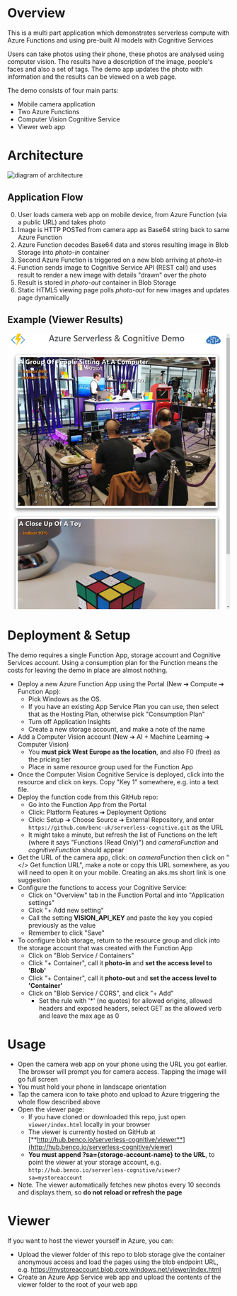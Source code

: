 # Overview
This is a multi part application which demonstrates serverless compute with Azure Functions and using pre-built AI models with Cognitive Services 

Users can take photos using their phone, these photos are analysed using computer vision. The results have a description of the image, people's faces and also a set of tags. The demo app updates the photo with information and the results can be viewed on a web page.

The demo consists of four main parts:
- Mobile camera application 
- Two Azure Functions 
- Computer Vision Cognitive Service
- Viewer web app


# Architecture
![diagram of architecture](diagram.png)


## Application Flow 

0. User loads camera web app on mobile device, from Azure Function (via a public URL) and takes photo
1. Image is HTTP POSTed from camera app as Base64 string back to same Azure Function
2. Azure Function decodes Base64 data and stores resulting image in Blob Storage into *photo-in* container
3. Second Azure Function is triggered on a new blob arriving at *photo-in* 
4. Function sends image to Cognitive Service API (REST call) and uses result to render a new image with details "drawn" over the photo
5. Result is stored in *photo-out* container in Blob Storage
6. Static HTML5 viewing page polls *photo-out* for new images and updates page dynamically


## Example (Viewer Results)
![demo](demo.png)


# Deployment & Setup
The demo requires a single Function App, storage account and Cognitive Services account. Using a consumption plan for the Function means the costs for leaving the demo in place are almost nothing.

- Deploy a new Azure Function App using the Portal (New ➔ Compute ➔ Function App):
  - Pick Windows as the OS.
  - If you have an existing App Service Plan you can use, then select that as the Hosting Plan, otherwise pick "Consumption Plan"
  - Turn off Application Insights
  - Create a new storage account, and make a note of the name
- Add a Computer Vision account (New ➔ AI + Machine Learning ➔ Computer Vision)
  - You **must pick West Europe as the location**, and also F0 (free) as the pricing tier
  - Place in same resource group used for the Function App
- Once the Computer Vision Cognitive Service is deployed, click into the resource and click on keys. Copy "Key 1" somewhere, e.g. into a text file.
- Deploy the function code from this GitHub repo:
  - Go into the Function App from the Portal
  - Click: Platform Features ➔ Deployment Options
  - Click: Setup ➔ Choose Source ➔ External Repository, and enter `https://github.com/benc-uk/serverless-cognitive.git` as the URL
  - It might take a minute, but refresh the list of Functions on the left (where it says "Functions (Read Only)") and *cameraFunction* and *cognitiveFunction* should appear
- Get the URL of the camera app, click: on *cameraFunction* then click on "</> Get function URL", make a note or copy this URL somewhere, as you will need to open it on your mobile. Creating an aks.ms short link is one suggestion
- Configure the functions to access your Cognitive Service:
  - Click on "Overview" tab in the Function Portal and into "Application settings"
  - Click "+ Add new setting"
  - Call the setting **VISION_API_KEY** and paste the key you copied previously as the value
  - Remember to click "Save"
- To configure blob storage, return to the resource group and click into the storage account that was created with the Function App
  - Click on "Blob Service / Containers"
  - Click "+ Container", call it **photo-in** and **set the access level to 'Blob'**
  - Click "+ Container", call it **photo-out** and **set the access level to 'Container'**
  - Click on "Blob Service / CORS", and click "+ Add"
    - Set the rule with '*' (no quotes) for allowed origins, allowed headers and exposed headers, select GET as the allowed verb and leave the max age as 0


# Usage
- Open the camera web app on your phone using the URL you got earlier. The browser will prompt you for camera access. Tapping the image will go full screen
- You must hold your phone in landscape orientation 
- Tap the camera icon to take photo and upload to Azure triggering the whole flow described above 
- Open the viewer page:
  - If you have cloned or downloaded this repo, just open `viewer/index.html` locally in your browser
  - The viewer is currently hosted on GitHub at [**http://hub.benco.io/serverless-cognitive/viewer**](http://hub.benco.io/serverless-cognitive/viewer)
  - **You must append ?sa={storage-account-name} to the URL**, to point the viewer at your storage account, e.g. `http://hub.benco.io/serverless-cognitive/viewer?sa=mystoreaccount`
- Note. The viewer automatically fetches new photos every 10 seconds and displays them, so **do not reload or refresh the page**


# Viewer
If you want to host the viewer yourself in Azure, you can:
- Upload the viewer folder of this repo to blob storage give the container anonymous access and load the pages using the blob endpoint URL, e.g. https://mystoreaccount.blob.core.windows.net/viewer/index.html
- Create an Azure App Service web app and upload the contents of the viewer folder to the root of your web app